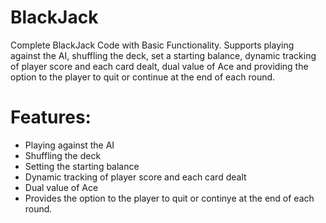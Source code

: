 # BlackJack
Complete BlackJack Code with Basic Functionality. Supports playing against the AI, shuffling the deck, set a starting balance, dynamic tracking of player score and each card dealt, dual value of Ace and providing the option to the player to quit or continue at the end of each round.
# Features:
<ul>
  <li>Playing against the AI</li>
  <li>Shuffling the deck</li>
  <li>Setting the starting balance</li>
  <li>Dynamic tracking of player score and each card dealt</li>
  <li>Dual value of Ace</li>
  <li>Provides the option to the player to quit or continye at the end of each round.</li>
 </ul>
